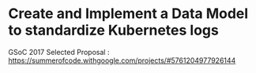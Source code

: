 # Create and Implement a Data Model to standardize Kubernetes logs

GSoC 2017 Selected Proposal : https://summerofcode.withgoogle.com/projects/#5761204977926144
